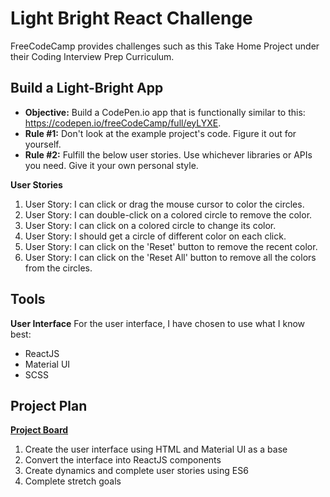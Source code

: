 # Light Bright React Challenge
FreeCodeCamp provides challenges such as this Take Home Project under their Coding Interview Prep Curriculum.

## Build a Light-Bright App
* **Objective:** Build a CodePen.io app that is functionally similar to this: https://codepen.io/freeCodeCamp/full/eyLYXE.
* **Rule #1:** Don't look at the example project's code. Figure it out for yourself.
* **Rule #2:** Fulfill the below user stories. Use whichever libraries or APIs you need. Give it your own personal style.

**User Stories**
1. User Story: I can click or drag the mouse cursor to color the circles.
1. User Story: I can double-click on a colored circle to remove the color.
1. User Story: I can click on a colored circle to change its color.
1. User Story: I should get a circle of different color on each click.
1. User Story: I can click on the 'Reset' button to remove the recent color.
1. User Story: I can click on the 'Reset All' button to remove all the colors from the circles.

## Tools
**User Interface**
For the user interface, I have chosen to use what I know best:
* ReactJS
* Material UI
* SCSS

## Project Plan

**[Project Board](https://github.com/users/lapinell/projects/2)**

1. Create the user interface using HTML and Material UI as a base
1. Convert the interface into ReactJS components
1. Create dynamics and complete user stories using ES6
1. Complete stretch goals




